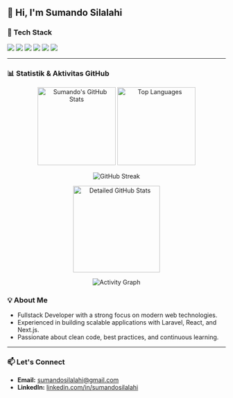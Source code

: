 ## 👋 Hi, I'm Sumando Silalahi

### 🚀 Tech Stack
<p>
  <img src="https://img.shields.io/badge/PHP-777BB4?style=flat&logo=php&logoColor=white" />
  <img src="https://img.shields.io/badge/JavaScript-F7DF1E?style=flat&logo=javascript&logoColor=black" />
  <img src="https://img.shields.io/badge/Laravel-FF2D20?style=flat&logo=laravel&logoColor=white" />
  <img src="https://img.shields.io/badge/Next.js-000000?style=flat&logo=next.js&logoColor=white" />
  <img src="https://img.shields.io/badge/React-20232A?style=flat&logo=react&logoColor=61DAFB" />
  <img src="https://img.shields.io/badge/Node.js-339933?style=flat&logo=node.js&logoColor=white" />
</p>

---

### 📊 Statistik & Aktivitas GitHub

<p align="center">
 <img height="180em" src="https://github-readme-stats.vercel.app/api?username=Sumandosilalahi2929&show_icons=true&theme=tokyonight&hide_border=true&count_private=true&include_all_commits=true" alt="Sumando's GitHub Stats" />
  <img height="180em" src="https://github-readme-stats.vercel.app/api/top-langs/?username=Sumandosilalahi2929&layout=compact&theme=tokyonight&hide_border=true&langs_count=8" alt="Top Languages" />
</p>
<p align="center">
  <img src="https://github-readme-streak-stats.herokuapp.com/?user=Sumandosilalahi2929&theme=tokyonight&hide_border=true" alt="GitHub Streak" />
</p>
<!-- Alternative dengan tampilan yang lebih detail -->
<p align="center">
  <img height="200em" src="https://github-readme-stats.vercel.app/api?username=Sumandosilalahi2929&show_icons=true&theme=tokyonight&hide_border=true&count_private=true&include_all_commits=true&show_owner=true" alt="Detailed GitHub Stats" />
</p>
<!-- Jika ingin menambahkan activity graph -->
<p align="center">
  <img src="https://github-readme-activity-graph.vercel.app/graph?username=Sumandosilalahi2929&theme=tokyo-night&hide_border=true" alt="Activity Graph" />
</p>

### 💡 About Me
- Fullstack Developer with a strong focus on modern web technologies.
- Experienced in building scalable applications with Laravel, React, and Next.js.
- Passionate about clean code, best practices, and continuous learning.

---

### 📫 Let's Connect
- **Email:** [sumandosilalahi@gmail.com](mailto:sumandosilalahi@gmail.com)  
- **LinkedIn:** [linkedin.com/in/sumandosilalahi](https://www.linkedin.com/in/sumandosilalahi)
